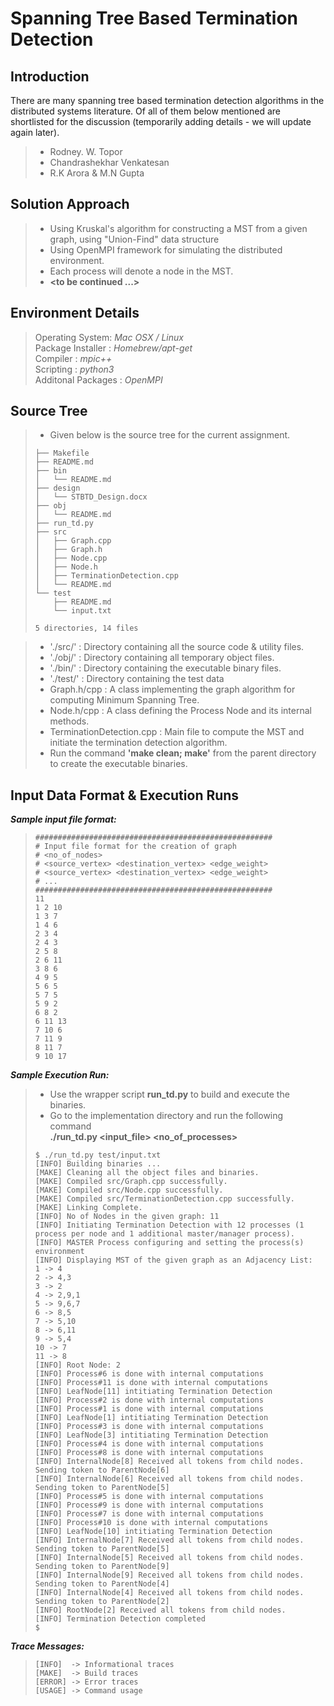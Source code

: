 
# Spanning Tree Based Termination Detection

## Introduction
There are many spanning tree based termination detection algorithms in the distributed systems literature. Of all of them below mentioned are shortlisted for the discussion (temporarily adding details - we will update again later).
>- Rodney. W. Topor
>- Chandrashekhar Venkatesan
>- R.K Arora & M.N Gupta

## Solution Approach
>- Using Kruskal's algorithm for constructing a MST from a given graph, using "Union-Find" data structure
>- Using OpenMPI framework for simulating the distributed environment.
>- Each process will denote a node in the MST.
>- **<to be continued ...>**

## Environment Details
> Operating System:  _Mac OSX / Linux_  
> Package Installer : _Homebrew/apt-get_  
> Compiler : _mpic++_  
> Scripting : _python3_  
> Additonal Packages : _OpenMPI_  

## Source Tree
>- Given below is the source tree for the current assignment.
>```
> ├── Makefile
> ├── README.md
> ├── bin
> │   └── README.md
> ├── design
> │   └── STBTD_Design.docx
> ├── obj
> │   └── README.md
> ├── run_td.py
> ├── src
> │   ├── Graph.cpp
> │   ├── Graph.h
> │   ├── Node.cpp
> │   ├── Node.h
> │   ├── TerminationDetection.cpp
> │   └── README.md
> └── test
>     ├── README.md
>     └── input.txt
>
> 5 directories, 14 files
>```

>- './src/' : Directory containing all the source code & utility files.
>- './obj/' : Directory containing all temporary object files.
>- './bin/' : Directory containing the executable binary files.
>- './test/' : Directory containing the test data
>- Graph.h/cpp : A class implementing the graph algorithm for computing Minimum Spanning Tree.
>- Node.h/cpp  : A class defining the Process Node and its internal methods.
>- TerminationDetection.cpp : Main file to compute the MST and initiate the termination detection algorithm.
>- Run the command **'make clean; make'** from the parent directory to create the executable binaries.

## Input Data Format & Execution Runs

**_Sample input file format:_**
>```
> #####################################################
> # Input file format for the creation of graph
> # <no_of_nodes>
> # <source_vertex> <destination_vertex> <edge_weight>
> # <source_vertex> <destination_vertex> <edge_weight>
> # ...
> #####################################################
> 11
> 1 2 10
> 1 3 7
> 1 4 6
> 2 3 4
> 2 4 3
> 2 5 8
> 2 6 11
> 3 8 6
> 4 9 5
> 5 6 5
> 5 7 5
> 5 9 2
> 6 8 2
> 6 11 13
> 7 10 6
> 7 11 9
> 8 11 7
> 9 10 17
>```

**_Sample Execution Run:_**
>- Use the wrapper script **run_td.py** to build and execute the binaries.
>- Go to the implementation directory and run the following command  
> **./run_td.py <input_file\> <no_of_processes\>**
>
>```
> $ ./run_td.py test/input.txt
> [INFO] Building binaries ...
> [MAKE] Cleaning all the object files and binaries.
> [MAKE] Compiled src/Graph.cpp successfully.
> [MAKE] Compiled src/Node.cpp successfully.
> [MAKE] Compiled src/TerminationDetection.cpp successfully.
> [MAKE] Linking Complete.
> [INFO] No of Nodes in the given graph: 11
> [INFO] Initiating Termination Detection with 12 processes (1 process per node and 1 additional master/manager process).
> [INFO] MASTER Process configuring and setting the process(s) environment
> [INFO] Displaying MST of the given graph as an Adjacency List:
> 1 -> 4
> 2 -> 4,3
> 3 -> 2
> 4 -> 2,9,1
> 5 -> 9,6,7
> 6 -> 8,5
> 7 -> 5,10
> 8 -> 6,11
> 9 -> 5,4
> 10 -> 7
> 11 -> 8
> [INFO] Root Node: 2
> [INFO] Process#6 is done with internal computations
> [INFO] Process#11 is done with internal computations
> [INFO] LeafNode[11] intitiating Termination Detection
> [INFO] Process#2 is done with internal computations
> [INFO] Process#1 is done with internal computations
> [INFO] LeafNode[1] intitiating Termination Detection
> [INFO] Process#3 is done with internal computations
> [INFO] LeafNode[3] intitiating Termination Detection
> [INFO] Process#4 is done with internal computations
> [INFO] Process#8 is done with internal computations
> [INFO] InternalNode[8] Received all tokens from child nodes. Sending token to ParentNode[6]
> [INFO] InternalNode[6] Received all tokens from child nodes. Sending token to ParentNode[5]
> [INFO] Process#5 is done with internal computations
> [INFO] Process#9 is done with internal computations
> [INFO] Process#7 is done with internal computations
> [INFO] Process#10 is done with internal computations
> [INFO] LeafNode[10] intitiating Termination Detection
> [INFO] InternalNode[7] Received all tokens from child nodes. Sending token to ParentNode[5]
> [INFO] InternalNode[5] Received all tokens from child nodes. Sending token to ParentNode[9]
> [INFO] InternalNode[9] Received all tokens from child nodes. Sending token to ParentNode[4]
> [INFO] InternalNode[4] Received all tokens from child nodes. Sending token to ParentNode[2]
> [INFO] RootNode[2] Received all tokens from child nodes.
> [INFO] Termination Detection completed
> $
>```

**_Trace Messages:_**
>```
> [INFO]  -> Informational traces
> [MAKE]  -> Build traces
> [ERROR] -> Error traces
> [USAGE] -> Command usage
>```
